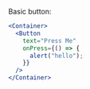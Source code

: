 Basic button:

```jsx
<Container>
  <Button
    text="Press Me"
    onPress={() => {
      alert("hello");
    }}
  />
</Container>
```
